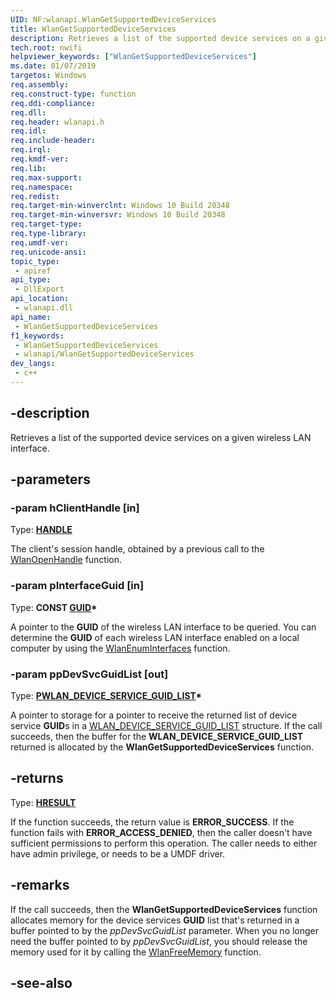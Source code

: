 ```yaml
---
UID: NF:wlanapi.WlanGetSupportedDeviceServices
title: WlanGetSupportedDeviceServices
description: Retrieves a list of the supported device services on a given wireless LAN interface.
tech.root: nwifi
helpviewer_keywords: ["WlanGetSupportedDeviceServices"]
ms.date: 01/07/2019
targetos: Windows
req.assembly: 
req.construct-type: function
req.ddi-compliance: 
req.dll: 
req.header: wlanapi.h
req.idl: 
req.include-header: 
req.irql: 
req.kmdf-ver: 
req.lib: 
req.max-support: 
req.namespace: 
req.redist: 
req.target-min-winverclnt: Windows 10 Build 20348
req.target-min-winversvr: Windows 10 Build 20348
req.target-type: 
req.type-library: 
req.umdf-ver: 
req.unicode-ansi: 
topic_type:
 - apiref
api_type:
 - DllExport
api_location:
 - wlanapi.dll
api_name:
 - WlanGetSupportedDeviceServices
f1_keywords:
 - WlanGetSupportedDeviceServices
 - wlanapi/WlanGetSupportedDeviceServices
dev_langs:
 - c++
---
```


## -description

Retrieves a list of the supported device services on a given wireless LAN interface.

## -parameters

### -param hClientHandle [in]

Type: **[HANDLE](/windows/win32/winprog/windows-data-types)**

The client's session handle, obtained by a previous call to the [WlanOpenHandle](./nf-wlanapi-wlanopenhandle.md) function.

### -param pInterfaceGuid [in]

Type: **CONST [GUID](../guiddef/ns-guiddef-guid.md)\***

A pointer to the **GUID** of the wireless LAN interface to be queried. You can determine the **GUID** of each wireless LAN interface enabled on a local computer by using the [WlanEnumInterfaces](./nf-wlanapi-wlanenuminterfaces.md) function.

### -param ppDevSvcGuidList [out]

Type: **[PWLAN_DEVICE_SERVICE_GUID_LIST](./ns-wlanapi-wlan_device_service_guid_list.md)\***

A pointer to storage for a pointer to receive the returned list of device service **GUID**s in a [WLAN_DEVICE_SERVICE_GUID_LIST](./ns-wlanapi-wlan_device_service_guid_list.md) structure. If the call succeeds, then the buffer for the **WLAN_DEVICE_SERVICE_GUID_LIST** returned is allocated by the **WlanGetSupportedDeviceServices** function.

## -returns

Type: **[HRESULT](/windows/win32/com/structure-of-com-error-codes)**

If the function succeeds, the return value is **ERROR_SUCCESS**. If the function fails with **ERROR_ACCESS_DENIED**, then the caller doesn't have sufficient permissions to perform this operation. The caller needs to either have admin privilege, or needs to be a UMDF driver.

## -remarks

If the call succeeds, then the **WlanGetSupportedDeviceServices** function allocates memory for the device services **GUID** list that's returned in a buffer pointed to by the *ppDevSvcGuidList* parameter. When you no longer need the buffer pointed to by *ppDevSvcGuidList*, you should release the memory used for it by calling the [WlanFreeMemory](./nf-wlanapi-wlanfreememory.md) function.

## -see-also
